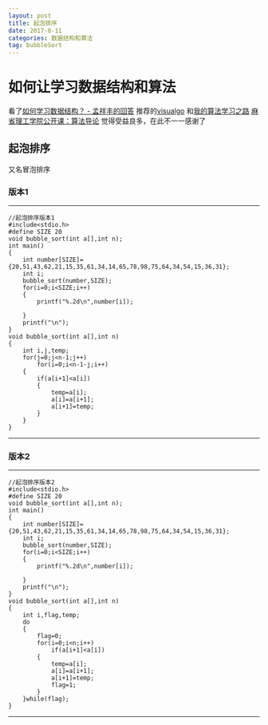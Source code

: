 ```yaml
---
layout: post
title: 起泡排序
date: 2017-8-11
categories: 数据结构和算法
tag: bubbleSort
---
```


# 如何让学习数据结构和算法

看了[如何学习数据结构？ - 孟祥丰的回答](http://www.zhihu.com/question/21318658/answer/42690576)
推荐的[visualgo](http://zh.visualgo.net/zh/sorting)
和[我的算法学习之路](http://www.cnblogs.com/figure9/archive/2014/05/05/3708351.html)
[麻省理工学院公开课：算法导论](http://open.163.com/special/opencourse/algorithms.html)
觉得受益良多，在此不一一感谢了

## 起泡排序
又名冒泡排序

### 版本1
----------------

    //起泡排序版本1
    #include<stdio.h>
    #define SIZE 20
    void bubble_sort(int a[],int n);
    int main()
    {
        int number[SIZE]={20,51,43,62,21,15,35,61,34,14,65,78,98,75,64,34,54,15,36,31};
        int i;
        bubble_sort(number,SIZE);
        for(i=0;i<SIZE;i++)
        {
            printf("%.2d\n",number[i]);

        }
        printf("\n");
    }
    void bubble_sort(int a[],int n)
    {
        int i,j,temp;
        for(j=0;j<n-1;j++)
            for(i=0;i<n-1-j;i++)
        {
            if(a[i+1]<a[i])
            {
                temp=a[i];
                a[i]=a[i+1];
                a[i+1]=temp;
            }
        }
    }


------------

### 版本2
-----------
    //起泡排序版本2
    #include<stdio.h>
    #define SIZE 20
    void bubble_sort(int a[],int n);
    int main()
    {
        int number[SIZE]={20,51,43,62,21,15,35,61,34,14,65,78,98,75,64,34,54,15,36,31};
        int i;
        bubble_sort(number,SIZE);
        for(i=0;i<SIZE;i++)
        {
            printf("%.2d\n",number[i]);

        }
        printf("\n");
    }
    void bubble_sort(int a[],int n)
    {
        int i,flag,temp;
        do
        {
            flag=0;
            for(i=0;i<n;i++)
                if(a[i+1]<a[i])
            {
                temp=a[i];
                a[i]=a[i+1];
                a[i+1]=temp;
                flag=1;
            }
        }while(flag);
    }

-----------
